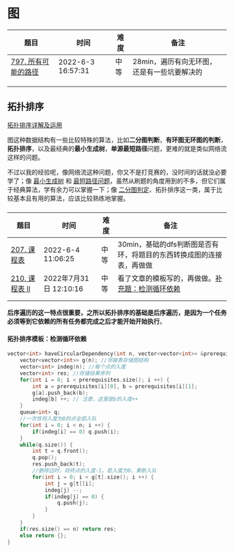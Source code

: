 # 图



| 题目                                                         | 时间              | 难度 | 备注                                        |
| ------------------------------------------------------------ | ----------------- | ---- | ------------------------------------------- |
| [797. 所有可能的路径](https://leetcode.cn/problems/all-paths-from-source-to-target/) | 2022-6-3 16:57:31 | 中等 | 28min，遍历有向无环图，还是有一些坑要解决的 |
|                                                              |                   |      |                                             |
|                                                              |                   |      |                                             |
|                                                              |                   |      |                                             |





## 拓扑排序

[拓扑排序详解及运用](https://labuladong.github.io/algo/2/20/48/)

图这种数据结构有一些比较特殊的算法，比如**二分图判断**，**有环图无环图的判断**，**拓扑排序**，以及最经典的**最小生成树**，**单源最短路径**问题，更难的就是类似网络流这样的问题。

不过以我的经验呢，像网络流这种问题，你又不是打竞赛的，没时间的话就没必要学了；像 [最小生成树](https://labuladong.github.io/algo/2/20/52/) 和 [最短路径问题](https://labuladong.github.io/algo/2/20/54/)，虽然从刷题的角度用到的不多，但它们属于经典算法，学有余力可以掌握一下；像 [二分图判定](https://labuladong.github.io/algo/2/20/49/)、拓扑排序这一类，属于比较基本且有用的算法，应该比较熟练地掌握。

##### 

| 题目                                                         | 时间                   | 难度 | 备注                                                         |
| ------------------------------------------------------------ | ---------------------- | ---- | ------------------------------------------------------------ |
| [207. 课程表](https://leetcode.cn/problems/course-schedule/) | 2022-6-4 11:06:25      | 中等 | 30min，基础的dfs判断图是否有环，将题目的东西转换成图的连接表，再做做 |
| [210. 课程表 II](https://leetcode.cn/problems/course-schedule-ii/) | 2022年7月31日 12:10:16 | 中等 | 看了文章的模板写的，再做做。[补充题：检测循环依赖](https://mp.weixin.qq.com/s/pCRscwKqQdYYN7M1Sia7xA) |
|                                                              |                        |      |                                                              |
|                                                              |                        |      |                                                              |

**后序遍历的这一特点很重要，之所以拓扑排序的基础是后序遍历，是因为一个任务必须等到它依赖的所有任务都完成之后才能开始开始执行**。



#### 拓扑排序模板：检测循环依赖

```c++
vector<int> haveCircularDependency(int n, vector<vector<int>> &prerequisites) {
    vector<vector<int>> g(n); //邻接表存储图结构
    vector<int> indeg(n); //每个点的入度
    vector<int> res; //存储结果序列
    for(int i = 0; i < prerequisites.size(); i ++) {
        int a = prerequisites[i][0], b = prerequisites[i][1]; 
        g[a].push_back(b);
        indeg[b] ++; // 注意，这里是b的入度++
    }
    queue<int> q;
    //一次性将入度为0的点全部入队
    for(int i = 0; i < n; i ++) {
        if(indeg[i] == 0) q.push(i);
    }
    while(q.size()) {
        int t = q.front();
        q.pop();
        res.push_back(t);
        //删除边时，将终点的入度-1。若入度为0，果断入队
        for(int i = 0; i < g[t].size(); i ++) {
            int j = g[t][i];
            indeg[j] --;
            if(indeg[j] == 0) {
                q.push(j);
            }
        }
    }
    if(res.size() == n) return res;
    else return {};
}
```


